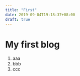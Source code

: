 ```yaml
---
title: "First"
date: 2019-09-04T19:18:37+08:00
draft: true
---
```

# My first blog
1. aaa
2. bbb
3. ccc

